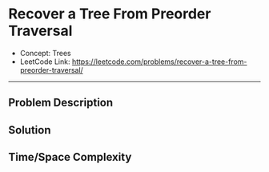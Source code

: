 # Recover a Tree From Preorder Traversal

- Concept: Trees
- LeetCode Link: https://leetcode.com/problems/recover-a-tree-from-preorder-traversal/

---

## Problem Description

## Solution

## Time/Space Complexity

